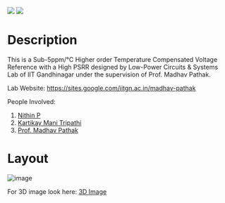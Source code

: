 ![](../../workflows/gds/badge.svg) ![](../../workflows/docs/badge.svg)

<!--
# Tiny Tapeout Analog Project Template

- [Read the documentation for project](docs/info.md)

## What is Tiny Tapeout?

Tiny Tapeout is an educational project that aims to make it easier and cheaper than ever to get your digital designs manufactured on a real chip.

To learn more and get started, visit https://tinytapeout.com.
-->

# Description
This is a Sub-5ppm/°C Higher order Temperature Compensated Voltage Reference with a High PSRR designed by Low-Power Circuits & Systems Lab of IIT Gandhinagar under the supervision of Prof. Madhav Pathak.

Lab Website: https://sites.google.com/iitgn.ac.in/madhav-pathak

People Involved:
1. [Nithin P](https://www.linkedin.com/in/nithin-purushothama-70664727b/)
2. [Kartikay Mani Tripathi](https://www.linkedin.com/in/kartikay-mani-tripathi-64a7b68b/)
3. [Prof. Madhav Pathak](https://iitgn.ac.in/faculty/ee/fac-madhav)

<!--

## Analog projects

For specifications and instructions, see the [analog specs page](https://tinytapeout.com/specs/analog/).


## Enable GitHub actions to build the results page

- [Enabling GitHub Pages](https://tinytapeout.com/faq/#my-github-action-is-failing-on-the-pages-part)

## Resources

- [FAQ](https://tinytapeout.com/faq/)
- [Digital design lessons](https://tinytapeout.com/digital_design/)
- [Learn how semiconductors work](https://tinytapeout.com/siliwiz/)
- [Join the community](https://tinytapeout.com/discord)
-->

# Layout

![image](https://github.com/user-attachments/assets/88997179-0b19-4247-9a9a-c38ebc5afbdd)

For 3D image look here: [3D Image](https://gds-viewer.tinytapeout.com/?model=https://low-power-circuits-iot-systems-group.github.io/LPCAS_TP1/tinytapeout.gds&process=SKY130)

<!--

## What next?

- [Submit your design to the next shuttle](https://app.tinytapeout.com/).
- Edit [this README](README.md) and explain your design, how it works, and how to test it.
- Share your project on your social network of choice:
  - LinkedIn [#tinytapeout](https://www.linkedin.com/search/results/content/?keywords=%23tinytapeout) [@TinyTapeout](https://www.linkedin.com/company/100708654/)
  - Mastodon [#tinytapeout](https://chaos.social/tags/tinytapeout) [@matthewvenn](https://chaos.social/@matthewvenn)
  - X (formerly Twitter) [#tinytapeout](https://twitter.com/hashtag/tinytapeout) [@matthewvenn](https://twitter.com/matthewvenn)
-->
